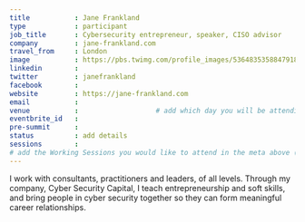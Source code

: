 ```yaml
---
title           : Jane Frankland
type            : participant
job_title       : Cybersecurity entrepreneur, speaker, CISO advisor	
company         : jane-frankland.com 
travel_from     : London
image           : https://pbs.twimg.com/profile_images/536483535884791808/rHfiocx__400x400.jpeg
linkedin        : 
twitter         : janefrankland
facebook        :
website         : https://jane-frankland.com
email           :
venue           :                   # add which day you will be attending: Mon, Tue, Wed, Thu, Fri
eventbrite_id   :
pre-summit      :
status          : add details
sessions        :
# add the Working Sessions you would like to attend in the meta above (use the session's title) e.g. sessions (one per line): -Security Playbooks Diagrams -Hackathon Daily Sessions
---
```


I work with consultants, practitioners and leaders, of all levels. Through my company, Cyber Security Capital, I teach entrepreneurship and soft skills, and bring people in cyber security together so they can form meaningful career relationships.
